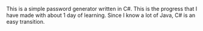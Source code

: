 This is a simple password generator written in C#. This is the progress that I have made with about 1 day of learning. Since I know a lot of Java, C# is an easy transition.